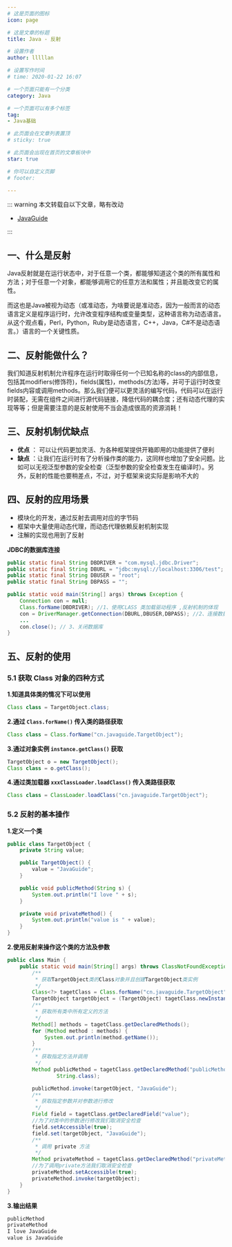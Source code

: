 ```yaml
---
# 这是页面的图标
icon: page

# 这是文章的标题
title: Java - 反射

# 设置作者
author: lllllan

# 设置写作时间
# time: 2020-01-22 16:07

# 一个页面只能有一个分类
category: Java

# 一个页面可以有多个标签
tag:
- Java基础

# 此页面会在文章列表置顶
# sticky: true

# 此页面会出现在首页的文章板块中
star: true

# 你可以自定义页脚
# footer:

---
```




::: warning 本文转载自以下文章，略有改动

- [JavaGuide](https://javaguide.cn/)

:::



## 一、什么是反射

Java反射就是在运行状态中，对于任意一个类，都能够知道这个类的所有属性和方法；对于任意一个对象，都能够调用它的任意方法和属性；并且能改变它的属性。

而这也是Java被视为动态（或准动态，为啥要说是准动态，因为一般而言的动态语言定义是程序运行时，允许改变程序结构或变量类型，这种语言称为动态语言。从这个观点看，Perl，Python，Ruby是动态语言，C++，Java，C#不是动态语言。）语言的一个关键性质。



## 二、反射能做什么？

我们知道反射机制允许程序在运行时取得任何一个已知名称的class的内部信息，包括其modifiers(修饰符)，fields(属性)，methods(方法)等，并可于运行时改变fields内容或调用methods。那么我们便可以更灵活的编写代码，代码可以在运行时装配，无需在组件之间进行源代码链接，降低代码的耦合度；还有动态代理的实现等等；但是需要注意的是反射使用不当会造成很高的资源消耗！



## 三、反射机制优缺点

- **优点** ： 可以让代码更加灵活、为各种框架提供开箱即用的功能提供了便利
- **缺点** ：让我们在运行时有了分析操作类的能力，这同样也增加了安全问题。比如可以无视泛型参数的安全检查（泛型参数的安全检查发生在编译时）。另外，反射的性能也要稍差点，不过，对于框架来说实际是影响不大的



## 四、反射的应用场景

- 模块化的开发，通过反射去调用对应的字节码
- 框架中大量使用动态代理，而动态代理依赖反射机制实现
- 注解的实现也用到了反射



**JDBC的数据库连接**

```java
public static final String DBDRIVER = "com.mysql.jdbc.Driver";  
public static final String DBURL = "jdbc:mysql://localhost:3306/test";  
public static final String DBUSER = "root";  
public static final String DBPASS = "";  

public static void main(String[] args) throws Exception {  
    Connection con = null;
    Class.forName(DBDRIVER); //1、使用CLASS 类加载驱动程序 ,反射机制的体现 
    con = DriverManager.getConnection(DBURL,DBUSER,DBPASS); //2、连接数据库  
    ...
    con.close(); // 3、关闭数据库  
}  
```



## 五、反射的使用



### 5.1 获取 Class 对象的四种方式



**1.知道具体类的情况下可以使用**

```java
Class class = TargetObject.class;
```



**2.通过 `Class.forName()` 传入类的路径获取**

```java
Class class = Class.forName("cn.javaguide.TargetObject");
```



**3.通过对象实例 `instance.getClass()` 获取**

```java
TargetObject o = new TargetObject();
Class class = o.getClass();
```



**4.通过类加载器 `xxxClassLoader.loadClass()` 传入类路径获取**

```java
Class class = ClassLoader.loadClass("cn.javaguide.TargetObject");
```



### 5.2 反射的基本操作



**1.定义一个类**

```java
public class TargetObject {
    private String value;

    public TargetObject() {
        value = "JavaGuide";
    }

    public void publicMethod(String s) {
        System.out.println("I love " + s);
    }

    private void privateMethod() {
        System.out.println("value is " + value);
    }
}
```



**2.使用反射来操作这个类的方法及参数**

```java
public class Main {
    public static void main(String[] args) throws ClassNotFoundException, NoSuchMethodException, IllegalAccessException, InstantiationException, InvocationTargetException, NoSuchFieldException {
        /**
         * 获取TargetObject类的Class对象并且创建TargetObject类实例
         */
        Class<?> tagetClass = Class.forName("cn.javaguide.TargetObject");
        TargetObject targetObject = (TargetObject) tagetClass.newInstance();
        /**
         * 获取所有类中所有定义的方法
         */
        Method[] methods = tagetClass.getDeclaredMethods();
        for (Method method : methods) {
            System.out.println(method.getName());
        }
        /**
         * 获取指定方法并调用
         */
        Method publicMethod = tagetClass.getDeclaredMethod("publicMethod",
                String.class);

        publicMethod.invoke(targetObject, "JavaGuide");
        /**
         * 获取指定参数并对参数进行修改
         */
        Field field = tagetClass.getDeclaredField("value");
        //为了对类中的参数进行修改我们取消安全检查
        field.setAccessible(true);
        field.set(targetObject, "JavaGuide");
        /**
         * 调用 private 方法
         */
        Method privateMethod = tagetClass.getDeclaredMethod("privateMethod");
        //为了调用private方法我们取消安全检查
        privateMethod.setAccessible(true);
        privateMethod.invoke(targetObject);
    }
}
```



**3.输出结果**

```java
publicMethod
privateMethod
I love JavaGuide
value is JavaGuide
```


